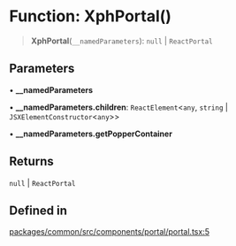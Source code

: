 # Function: XphPortal()

> **XphPortal**(`__namedParameters`): `null` \| `ReactPortal`

## Parameters

• **\_\_namedParameters**

• **\_\_namedParameters.children**: `ReactElement`\<`any`, `string` \| `JSXElementConstructor`\<`any`\>\>

• **\_\_namedParameters.getPopperContainer**

## Returns

`null` \| `ReactPortal`

## Defined in

[packages/common/src/components/portal/portal.tsx:5](https://github.com/XiaoPiHong/xph-crud/blob/300d288b2cb7d1d481589252292dd1816109678d/packages/common/src/components/portal/portal.tsx#L5)
